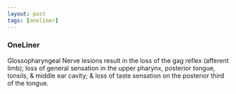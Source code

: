 ```yaml
---
layout: post
tags: [oneliner]
---
```



### OneLiner

Glossopharyngeal Nerve lesions result in the loss of the gag reflex (afferent limb); loss of general sensation in the upper pharynx, posterior tongue, tonsils, & middle ear cavity; & loss of taste sensation on the posterior third of the tongue.
